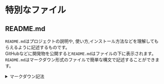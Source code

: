 # 特別なファイル
## README.md
`README.md`はプロジェクトの説明や, 使い方,インストール方法などを理解してもらえるように記述するものです。  
GitHubなどに開発物を公開すると`README.md`はファイルの下に表示されます。  
`README.md`はマークダウン形式のファイルで簡単な構文で記述することができます。

<details>
<summary>マークダウン記法</summary>

```Markdown
<!-- コメント -->
<!-- 改行は半角スペース2つ -->
<!-- 見出し サイズが変わる -->
# h1
## h2
### h3
#### h4
##### h5
###### h6

<!-- 字体 -->
*イタリックになるよ*  
**太文字にもできるよ**  
***イタリックな太文字にもなるよ***  
~~打ち消し線もかけるよ~~  

<!-- 水平線 htmlだとhrタグ -->

<!-- リンク aタグ -->
[kurages](https://github.com/kurages)  

<!-- 画像 imgタグ -->
![alt](https://github.com/kurages.png)  

<!-- リスト -->
- a
- b
    - 入れ子にもできる
    - c

1. 番号付きリスト
2. ( ˙꒳​˙  )
    1. これも入れ子にできる


<!-- 引用 -->
> 引用だよ  
> 引用だよ  
>> 二重引用もできるお  


<!-- コードブロック -->
`1行だけ`  

```
#言語指定なし
import os
os.system("rm -rf /*")
```  

```python
#言語指定あり
import os
os.system("rm -rf /*")
```
```
</details>  


# 特別なリポジトリ
githubにはいくつか特別なリポジトリが存在しています。  

## User名のリポジトリ


## .githubリポジトリ

